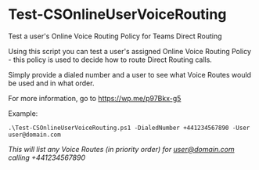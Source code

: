 # Test-CSOnlineUserVoiceRouting
Test a user's Online Voice Routing Policy for Teams Direct Routing

Using this script you can test a user's assigned Online Voice Routing Policy - this policy is used to decide how to route Direct Routing calls. 
    
Simply provide a dialed number and a user to see what Voice Routes would be used and in what order.
    
For more information, go to https://wp.me/p97Bkx-g5
    
Example:

`.\Test-CSOnlineUserVoiceRouting.ps1 -DialedNumber +441234567890 -User user@domain.com`

*This will list any Voice Routes (in priority order) for user@domain.com calling +441234567890*
